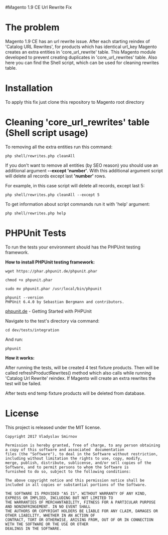 #Magento 1.9 CE Url Rewrite Fix

The problem
==============
Magento 1.9 CE has an url rewrite issue. After each starting reindex of 'Catalog URL Rewrites',
for products which has identical url_key Magento creates an extra entities  in 'core_url_rewrite' 
table. This Magento module developed to prevent creating duplicates in 'core_url_rewrites' table.
Also here you can find the Shell script, which can be used for cleaning rewrites table.

Installation
==============
To apply this fix just clone this repository to Magento root directory

Cleaning 'core_url_rewrites' table (Shell script usage)
==============

To removing all the extra entities run this command:
```
php shell/rewrites.php cleanAll
```
If you don't want to remove all entities (by SEO reason) you should use an additional argument **--except 'number'**.
With this additional argument script will delete all records except last **'number'** rows.

For example, in this case script will delete all records, except last 5:
```
php shell/rewrites.php cleanAll --except 5

```

To get information about script commands run it with 'help' argument:
```
php shell/rewrites.php help
```

PHPUnit Tests
==============
To run the tests your environment should has the PHPUnit testing framework.

**How to install PHPUnit testing framework:**
```
wget https://phar.phpunit.de/phpunit.phar

chmod +x phpunit.phar

sudo mv phpunit.phar /usr/local/bin/phpunit

phpunit --version
PHPUnit 6.4.0 by Sebastian Bergmann and contributors.
```

[phpunit.de](https://phpunit.de/getting-started.html) - Getting Started with PHPUnit



Navigate to the test's directory via command:

```
cd dev/tests/integration 
```

And run:
```
phpunit
```

**How it works:**

After running the tests, will be created 4 test fixture products. Then will be called refreshProductRewrites() 
method which also calls while running 'Catalog Url Rewrite' reindex. If Magento will create an extra rewrites the test 
will be failed. 

After tests end temp fixture products will be deleted from database.

License
==============
This project is released under the MIT license.

```
Copyright 2017 Vladyslav Smirnov

Permission is hereby granted, free of charge, to any person obtaining a copy of this software and associated  documentation 
files (the "Software"), to deal in the Software without restriction, including without limitation the rights to use, copy, modify, 
merge, publish, distribute, sublicense, and/or sell copies of the Software, and to permit persons to whom the Software is 
furnished to do so, subject to the following conditions:

The above copyright notice and this permission notice shall be included in all copies or substantial portions of the Software.

THE SOFTWARE IS PROVIDED "AS IS", WITHOUT WARRANTY OF ANY KIND, EXPRESS OR IMPLIED, INCLUDING BUT NOT LIMITED TO 
THE WARRANTIES OF MERCHANTABILITY, FITNESS FOR A PARTICULAR PURPOSE AND NONINFRINGEMENT. IN NO EVENT SHALL 
THE AUTHORS OR COPYRIGHT HOLDERS BE LIABLE FOR ANY CLAIM, DAMAGES OR OTHER LIABILITY, WHETHER IN AN ACTION OF 
CONTRACT, TORT OR OTHERWISE, ARISING FROM, OUT OF OR IN CONNECTION WITH THE SOFTWARE OR THE USE OR OTHER 
DEALINGS IN THE SOFTWARE.
```
